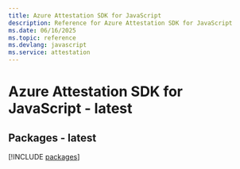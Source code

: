 ```yaml
---
title: Azure Attestation SDK for JavaScript
description: Reference for Azure Attestation SDK for JavaScript
ms.date: 06/16/2025
ms.topic: reference
ms.devlang: javascript
ms.service: attestation
---
```

# Azure Attestation SDK for JavaScript - latest
## Packages - latest
[!INCLUDE [packages](attestation-index.md)]